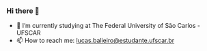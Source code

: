 ### Hi there 👋



- 🔭 I’m currently studying at The Federal University of São Carlos - UFSCAR
- 📫 How to reach me: lucas.balieiro@estudante.ufscar.br


